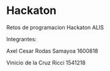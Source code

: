 # Hackaton
Retos de programacion Hackaton ALIS

Integrantes:

Axel Cesar Rodas Samayoa  1600818

Vinicio de la Cruz Ricci  1541218
